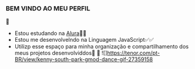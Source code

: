 ### BEM VINDO AO MEU PERFIL
🐊
- Estou estudando na [Alura](https://www.alura.com.br)📗🌿
- Estou me desenvolvelndo na Linguagem JavaScript✅✅
- Utilizp esse espaço para minha organização e compartilhamento dos meus projetos desenvolviddos🫃
🐊
![]https://tenor.com/pt-BR/view/kenny-south-park-gmod-dance-gif-27359158
